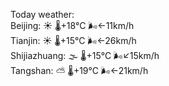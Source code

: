 Today weather:  
Beijing: ☀️   🌡️+18°C 🌬️←11km/h  
Tianjin: ☀️   🌡️+15°C 🌬️←26km/h  
Shijiazhuang: 🌫  🌡️+15°C 🌬️↙15km/h  
Tangshan: ⛅️  🌡️+19°C 🌬️←21km/h  
